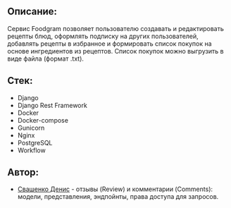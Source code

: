 ## Описание:
Сервис Foodgram позволяет пользователю создавать и редактировать рецепты блюд, оформлять подписку на других пользователей, добавлять рецепты в избранное и формировать список покупок на основе ингредиентов из рецептов. Список покупок можно выгрузить в виде файла (формат .txt).

## Стек: 
* Django
* Django Rest Framework
* Docker
* Docker-compose
* Gunicorn
* Nginx
* PostgreSQL
* Workflow

## Автор:
* [Свашенко Денис](https://github.com/KzarSnake) - отзывы (Review) и комментарии (Comments): модели, представления, эндпойнты, права доступа для запросов.  
